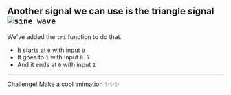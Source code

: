 Another signal we can use is the triangle signal <code>![sine wave](/images/tri.png)</code>
---
We've added the `tri` function to do that.
- It starts at `0` with input `0`
- It goes to `1` with input `0.5` 
- And it ends at `0` with input `1`
---
Challenge! Make a cool animation ✨✨✨